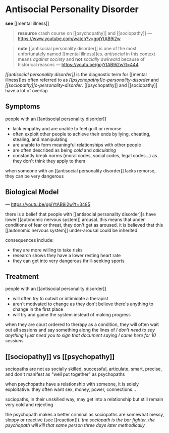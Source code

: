 # Antisocial Personality Disorder

**see** [[mental illness]]

> **resource** crash course on [[psychopathy]] and [[sociopathy]] &mdash; <https://www.youtube.com/watch?v=gpjYtAB9i2w>

> **note** [[antisocial personality disorder]] is one of the most unfortunately named [[mental illness]]es. _antisocial_ in this context means _against society_ and **not** _socially awkward_ because of historical reasons &mdash; <https://youtu.be/gpjYtAB9i2w?t=444>

_[[antisocial personality disorder]]_ is the diagnostic term for [[mental illness]]es often referred to as _[[psychopathy]]c-personality-disorder_ and _[[sociopathy]]c-personality-disorder_. [[psychopathy]] and [[sociopathy]] have a lot of overlap

## Symptoms

people with an [[antisocial personality disorder]]

- lack empathy and are unable to feel guilt or remorse
- often exploit other people to achieve their ends by lying, cheating, stealing, and manipulating
- are unable to form meaningful relationships with other people
- are often described as being _cold_ and _calculating_
- constantly break norms (moral codes, social codes, legal codes...) as they don't think they apply to them

when someone with an [[antisocial personality disorder]] lacks remorse, they can be very dangerous

## Biological Model

&mdash; <https://youtu.be/gpjYtAB9i2w?t=3485>

there is a belief that people with [[antisocial personality disorder]]s have lower [[autonomic nervous system]] arousal. this means that under conditions of fear or threat, they don't get as aroused. it is believed that this [[autonomic nervous system]] under-arousal could be inherited

consequences include:

- they are more willing to take risks
- research shows they have a lower resting heart rate
- they can get into very dangerous thrill-seeking sports

## Treatment

people with an [[antisocial personality disorder]]

- will often try to outwit or intimidate a therapist
- aren't motivated to change as they don't believe there's anything to change in the first place
- will try and game the system instead of making progress

when they are court ordered to therapy as a condition, they will often wait out all sessions and say something along the lines of _I don't need to say anything I just need you to sign that document saying I came here for 10 sessions_

## [[sociopathy]] vs [[psychopathy]]

sociopaths are not as socially skilled, successful, articulate, smart, precise, and don't manifest as "well put together" as psychopaths

when psychopaths have a relationship with someone, it is solely exploitative. they often want sex, money, power, connections...

sociopaths, in their unskilled way, may get into a relationship but still remain very cold and rejecting

the psychopath makes a better criminal as sociopaths are somewhat messy, sloppy or reactive (see [[reaction]]). _the sociopath is the bar fighter. the psychopath will kill that same person three days later methodically_
